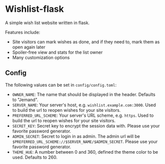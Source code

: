 # Wishlist-flask

A simple wish list website written in flask.

Features include:

- Site visitors can mark wishes as done, and if they need to, mark them as open again later
- Spoiler-free view and stats for the list owner
- Many customization options

## Config

The following values can be set in `config/config.toml`:

- `OWNER_NAME`: The name that should be displayed in the header. Defaults to "Jemand".
- `SERVER_NAME`: Your server's host, e.g. `wishlist.example.com:3000`. Used to build the url to reopen wishes for your site visitors.
- `PREFERRED_URL_SCHEME`: Your server's URL scheme, e.g. `https`. Used to build the url to reopen wishes for your site visitors.
- `SECRET_KEY`: Secret key to encrypt the session data with. Please use your favorite password generator.
- `ADMIN_SECRET`: Secret to login in as admin. The admin url will be `$PREFERRED_URL_SCHEME://$SERVER_NAME/$ADMIN_SECRET`. Please use your favorite password generator.
- `THEME_HUE`: A number between 0 and 360, defined the theme color to be used. Defaults to 260.
